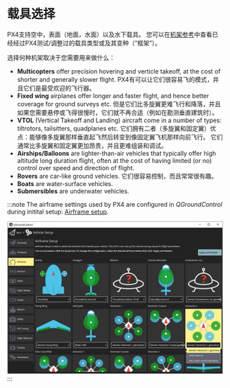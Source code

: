 # 载具选择

PX4支持空中，表面（地面，水面）以及水下载具。 您可以在[机架参考](../airframes/airframe_reference.md)中查看已经经过PX4测试/调整过的载具类型或及其变种（“框架”）。

选择何种机架取决于您需要用来做什么：
- **Multicopters** offer precision hovering and verticle takeoff, at the cost of shorter and generally slower flight. PX4有可以让它们很容易飞的模式，并且它们是最受欢迎的飞行器。
- **Fixed wing** airplanes offer longer and faster flight, and hence better coverage for ground surveys etc. 但是它们比多旋翼更难飞行和降落，并且如果您需要悬停或飞得很慢时，它们就不再合适（例如在勘测垂直建筑时）。
- **VTOL** (Vertical Takeoff and Landing) aircraft come in a number of types: tiltrotors, tailsitters, quadplanes etc. 它们拥有二者（多旋翼和固定翼）优点：能够像多旋翼那样垂直起飞然后转变到像固定翼飞机那样向前飞行。 它们通常比多旋翼和固定翼更加昂贵，并且更难组装和调试。
- **Airships/Balloons** are lighter-than-air vehicles that typically offer high altitude long duration flight, often at the cost of having limited (or no) control over speed and direction of flight.
- **Rovers** are car-like ground vehicles. 它们很容易控制，而且常常很有趣。
- **Boats** are water-surface vehicles.
- **Submersibles** are underwater vehicles.

:::note
The airframe settings used by PX4 are configured in *QGroundControl* during initital setup: [Airframe setup](../config/airframe.md).

![机架选择](../../assets/qgc/setup/airframe/airframe_px4.jpg) :::
